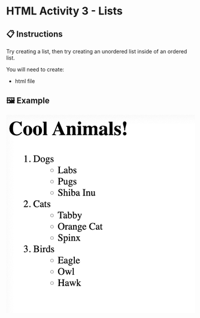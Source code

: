 # HTML Activity 3 - Lists

## 📋 Instructions

Try creating a list, then try creating an unordered list inside of an ordered list.

You will need to create:
- html file

## 🖼️ Example
![](../../../Assets/HTML/lists.png)
